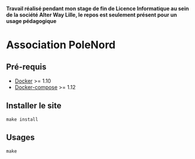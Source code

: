 **Travail réalisé pendant mon stage de fin de Licence Informatique au sein de la société Alter Way Lille, le repos est seulement présent pour un usage pédagogique**

# Association PoleNord

## Pré-requis

* [Docker](https://docs.docker.com/installation/) >= 1.10
* [Docker-compose](https://docs.docker.com/compose/install/) >= 1.12

## Installer le site



```
make install
```

## Usages

```
make
```
